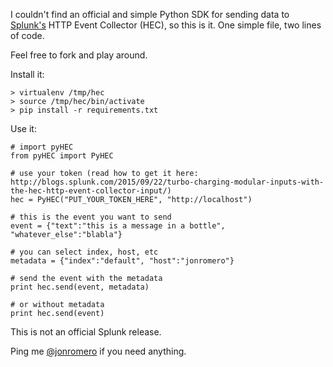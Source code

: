 I couldn't find an official and simple Python SDK for sending data to [Splunk's](http://splunk.com) HTTP Event Collector (HEC), so this is it. One simple file, two lines of code.

Feel free to fork and play around.

Install it:

    > virtualenv /tmp/hec
    > source /tmp/hec/bin/activate
    > pip install -r requirements.txt

Use it:

    # import pyHEC
    from pyHEC import PyHEC

    # use your token (read how to get it here: http://blogs.splunk.com/2015/09/22/turbo-charging-modular-inputs-with-the-hec-http-event-collector-input/)
    hec = PyHEC("PUT_YOUR_TOKEN_HERE", "http://localhost")

    # this is the event you want to send
    event = {"text":"this is a message in a bottle", "whatever_else":"blabla"}

    # you can select index, host, etc
    metadata = {"index":"default", "host":"jonromero"}

    # send the event with the metadata
    print hec.send(event, metadata)

    # or without metadata
    print hec.send(event)

This is not an official Splunk release.

Ping me [@jonromero](http://twitter.com/jonromero) if you need anything.
